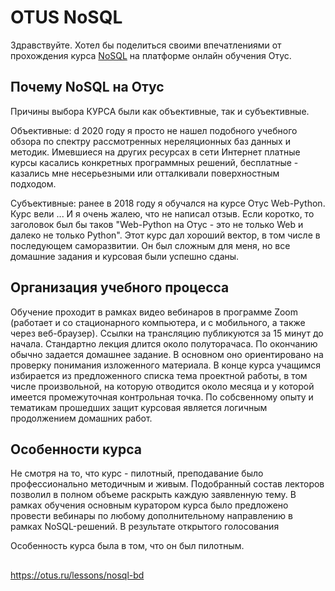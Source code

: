 # OTUS NoSQL

Здравствуйте. Хотел бы поделиться своими впечатлениями от прохождения курса [NoSQL](https://otus.ru/lessons/nosql-bd) на платформе онлайн обучения Отус. 

## Почему NoSQL на Отус

Причины выбора КУРСА были как объективные, так и субъективные. 

Объективные: d 2020 году я просто не нашел подобного учебного обзора по спектру рассмотренных нереляционных баз данных и методик. Имевшиеся на других ресурсах в сети Интернет платные курсы касались конкретных программных решений, бесплатные - казались мне несерьезными или отталкивали поверхностным подходом.

Субъективные: ранее в 2018 году я обучался на курсе Отус Web-Python. Курс вели ... И я очень жалею, что не написал отзыв. Если коротко, то заголовок был бы таков "Web-Python на Отус - это не только Web и далеко не только Python". Этот курс дал хороший вектор, в том числе в последующем саморазвитии. Он был сложным для меня, но все домашние задания и курсовая были успешно сданы.

## Организация учебного процесса

Обучение проходит в рамках видео вебинаров в программе Zoom (работает и со стационарного компьютера, и с мобильного, а также через веб-браузер). Ссылки на трансляцию публикуются за 15 минут до начала. Стандартно лекция длится около полуторачаса. По окончанию обычно задается домашнее задание. В основном оно ориентировано на проверку понимания изложенного материала. В конце курса учащимся избирается из предложенного списка тема проектной работы, в том числе произвольной, на которую отводится около месяца и у которой имеется промежуточная контрольная точка. По собсвенному опыту и тематикам прошедших защит курсовая является логичным продолжением домашних работ.

## Особенности курса

Не смотря на то, что курс - пилотный, преподавание было профессионально методичным и живым. Подобранный состав лекторов позволил в полном объеме раскрыть каждую заявленную тему. В рамках обучения основным куратором курса было предложено провести вебинары по любому дополнительному направлению в рамках NoSQL-решений. В результате открытого голосования  

Особенность курса была в том, что он был пилотным.

## 

https://otus.ru/lessons/nosql-bd
